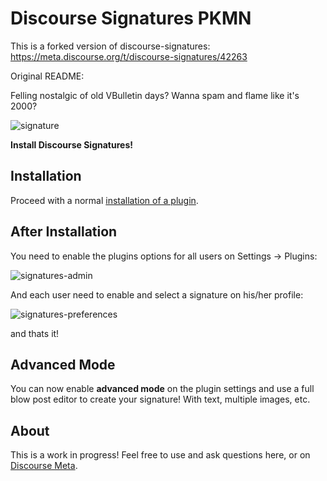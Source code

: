 # Discourse Signatures PKMN

This is a forked version of discourse-signatures:
https://meta.discourse.org/t/discourse-signatures/42263

Original README:

Felling nostalgic of old VBulletin days? Wanna spam and flame like it's 2000?

![signature](https://cloud.githubusercontent.com/assets/1385470/11614719/c94ba4aa-9c31-11e5-9f32-67decaf0f3d3.png)

**Install Discourse Signatures!**

## Installation

Proceed with a normal [installation of a plugin](https://meta.discourse.org/t/install-a-plugin/19157?u=falco).

## After Installation

You need to enable the plugins options for all users on Settings -> Plugins:

![signatures-admin](https://cloud.githubusercontent.com/assets/1385470/11616473/2c29715c-9c63-11e5-832d-6d171ca5ad79.png)

And each user need to enable and select a signature on his/her profile:

![signatures-preferences](https://cloud.githubusercontent.com/assets/1385470/11616474/2c4426d2-9c63-11e5-88c6-93712ad0bb74.png)

and thats it!

## Advanced Mode

You can now enable **advanced mode** on the plugin settings and use a full blow post editor to create your signature! With text, multiple images, etc.

## About

This is a work in progress! Feel free to use and ask questions here, or on [Discourse Meta](https://meta.discourse.org/t/discourse-signatures/42263).

